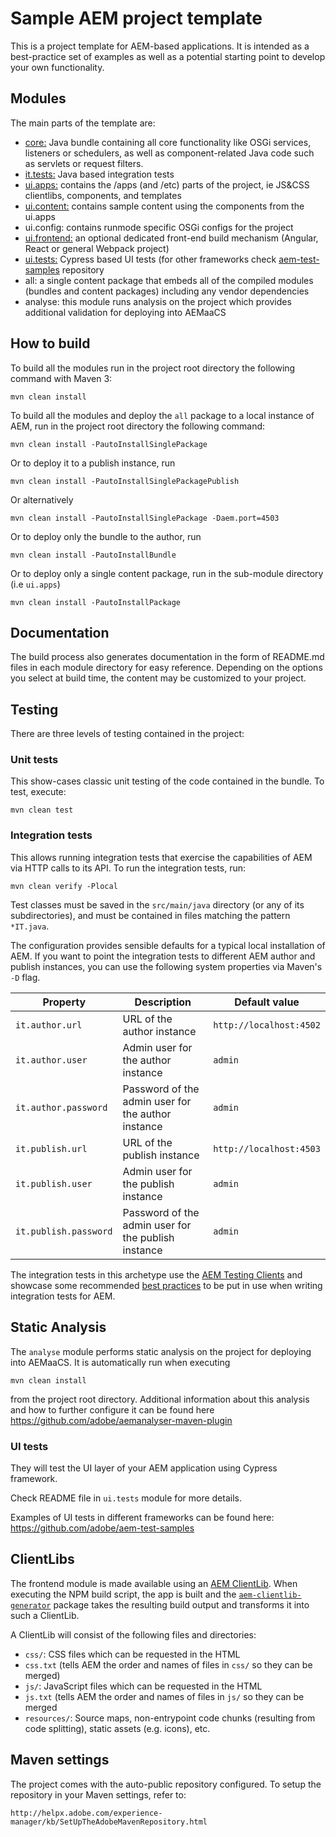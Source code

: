 # Sample AEM project template

This is a project template for AEM-based applications. It is intended as a best-practice set of examples as well as a potential starting point to develop your own functionality.

## Modules

The main parts of the template are:

* [core:](core/README.md) Java bundle containing all core functionality like OSGi services, listeners or schedulers, as well as component-related Java code such as servlets or request filters.
* [it.tests:](it.tests/README.md) Java based integration tests
* [ui.apps:](ui.apps/README.md) contains the /apps (and /etc) parts of the project, ie JS&CSS clientlibs, components, and templates
* [ui.content:](ui.content/README.md) contains sample content using the components from the ui.apps
* ui.config: contains runmode specific OSGi configs for the project
* [ui.frontend:](ui.frontend.general/README.md) an optional dedicated front-end build mechanism (Angular, React or general Webpack project)
* [ui.tests:](ui.tests/README.md) Cypress based UI tests (for other frameworks check [aem-test-samples](https://github.com/adobe/aem-test-samples) repository
* all: a single content package that embeds all of the compiled modules (bundles and content packages) including any vendor dependencies
* analyse: this module runs analysis on the project which provides additional validation for deploying into AEMaaCS

## How to build

To build all the modules run in the project root directory the following command with Maven 3:

    mvn clean install

To build all the modules and deploy the `all` package to a local instance of AEM, run in the project root directory the following command:

    mvn clean install -PautoInstallSinglePackage

Or to deploy it to a publish instance, run

    mvn clean install -PautoInstallSinglePackagePublish

Or alternatively

    mvn clean install -PautoInstallSinglePackage -Daem.port=4503

Or to deploy only the bundle to the author, run

    mvn clean install -PautoInstallBundle

Or to deploy only a single content package, run in the sub-module directory (i.e `ui.apps`)

    mvn clean install -PautoInstallPackage

## Documentation

The build process also generates documentation in the form of README.md files in each module directory for easy reference. Depending on the options you select at build time, the content may be customized to your project.

## Testing

There are three levels of testing contained in the project:

### Unit tests

This show-cases classic unit testing of the code contained in the bundle. To
test, execute:

    mvn clean test

### Integration tests

This allows running integration tests that exercise the capabilities of AEM via
HTTP calls to its API. To run the integration tests, run:

    mvn clean verify -Plocal

Test classes must be saved in the `src/main/java` directory (or any of its
subdirectories), and must be contained in files matching the pattern `*IT.java`.

The configuration provides sensible defaults for a typical local installation of
AEM. If you want to point the integration tests to different AEM author and
publish instances, you can use the following system properties via Maven's `-D`
flag.

| Property              | Description                                         | Default value           |
|-----------------------|-----------------------------------------------------|-------------------------|
| `it.author.url`       | URL of the author instance                          | `http://localhost:4502` |
| `it.author.user`      | Admin user for the author instance                  | `admin`                 |
| `it.author.password`  | Password of the admin user for the author instance  | `admin`                 |
| `it.publish.url`      | URL of the publish instance                         | `http://localhost:4503` |
| `it.publish.user`     | Admin user for the publish instance                 | `admin`                 |
| `it.publish.password` | Password of the admin user for the publish instance | `admin`                 |

The integration tests in this archetype use the [AEM Testing
Clients](https://github.com/adobe/aem-testing-clients) and showcase some
recommended [best
practices](https://github.com/adobe/aem-testing-clients/wiki/Best-practices) to
be put in use when writing integration tests for AEM.

## Static Analysis

The `analyse` module performs static analysis on the project for deploying into AEMaaCS. It is automatically
run when executing

    mvn clean install

from the project root directory. Additional information about this analysis and how to further configure it
can be found here https://github.com/adobe/aemanalyser-maven-plugin

### UI tests

They will test the UI layer of your AEM application using Cypress framework.

Check README file in `ui.tests` module for more details.

Examples of UI tests in different frameworks can be found here: https://github.com/adobe/aem-test-samples

## ClientLibs

The frontend module is made available using an [AEM ClientLib](https://helpx.adobe.com/experience-manager/6-5/sites/developing/using/clientlibs.html). When executing the NPM build script, the app is built and the [`aem-clientlib-generator`](https://github.com/wcm-io-frontend/aem-clientlib-generator) package takes the resulting build output and transforms it into such a ClientLib.

A ClientLib will consist of the following files and directories:

- `css/`: CSS files which can be requested in the HTML
- `css.txt` (tells AEM the order and names of files in `css/` so they can be merged)
- `js/`: JavaScript files which can be requested in the HTML
- `js.txt` (tells AEM the order and names of files in `js/` so they can be merged
- `resources/`: Source maps, non-entrypoint code chunks (resulting from code splitting), static assets (e.g. icons), etc.

## Maven settings

The project comes with the auto-public repository configured. To setup the repository in your Maven settings, refer to:

    http://helpx.adobe.com/experience-manager/kb/SetUpTheAdobeMavenRepository.html
